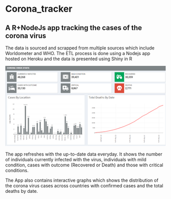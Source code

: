 # Corona_tracker
## A R+NodeJs app tracking the cases of the corona virus

The data is sourced and scrapped from multiple sources which include Worldometer and WHO. The ETL process is done using a Nodejs app hosted on Heroku and the data is presented using Shiny in R

![screenshot](https://github.com/vic7ord1st/Corona_tracker/blob/master/screenshot.png)

The app refreshes with the up-to-date data everyday. It shows the number of individuals currently infected with the virus, individuals with mild condition, cases with outcome (Recovered or Death) and those with critical conditions.

The App also contains interactive graphs which shows the distribution of the corona virus cases across countries with confirmed cases and the total deaths by date.

